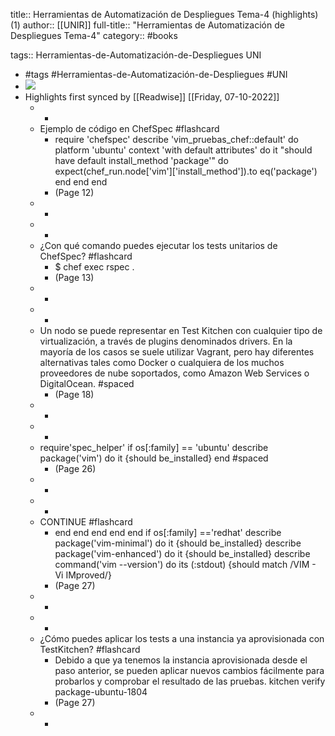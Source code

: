 title:: Herramientas de Automatización de Despliegues Tema-4 (highlights) (1)
author:: [[UNIR]]
full-title:: "Herramientas de Automatización de Despliegues Tema-4"
category:: #books

tags:: Herramientas-de-Automatización-de-Despliegues UNI

- #tags #Herramientas-de-Automatización-de-Despliegues #UNI
- ![](https://readwise-assets.s3.amazonaws.com/media/uploaded_book_covers/profile_22942/edc3c94d-bca3-4fa2-89a7-0b0b46f46668.jpg)
- Highlights first synced by [[Readwise]] [[Friday, 07-10-2022]]
	- -
	- Ejemplo de código en ChefSpec #flashcard
		- require 'chefspec' describe 'vim_pruebas_chef::default' do platform 'ubuntu' context 'with default attributes' do it "should have default install_method 'package'" do expect(chef_run.node['vim']['install_method']).to eq('package') end end end
		- (Page 12)
	- -
	- -
	- ¿Con qué comando puedes ejecutar los tests unitarios de ChefSpec? #flashcard
		- $ chef exec rspec .
		- (Page 13)
	- -
	- -
	- Un nodo se puede representar en Test Kitchen con cualquier tipo de virtualización, a través de plugins denominados drivers. En la mayoría de los casos se suele utilizar Vagrant,  pero  hay  diferentes  alternativas  tales  como  Docker  o  cualquiera  de  los muchos  proveedores  de  nube  soportados,  como  Amazon  Web  Services  o DigitalOcean. #spaced
		- (Page 18)
	- -
	- -
	- require'spec_helper' if os[:family] == 'ubuntu' describe package('vim') do it {should be_installed} end #spaced
		- (Page 26)
	- -
	- -
	- CONTINUE #flashcard
		- end end end end end if os[:family] =='redhat' describe package('vim-minimal') do it {should be_installed} describe package('vim-enhanced') do it {should be_installed} describe command('vim --version') do its (:stdout) {should match /VIM - Vi IMproved/}
		- (Page 27)
	- -
	- -
	- ¿Cómo puedes aplicar los tests a una instancia ya aprovisionada con TestKitchen? #flashcard
		- Debido  a  que  ya  tenemos  la  instancia  aprovisionada  desde  el  paso  anterior,  se pueden aplicar nuevos cambios fácilmente para probarlos y comprobar el resultado de las pruebas. kitchen verify package-ubuntu-1804
		- (Page 27)
	- -